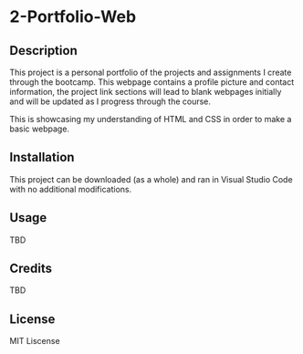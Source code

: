 # 2-Portfolio-Web

## Description

This project is a personal portfolio of the projects and assignments I create through the bootcamp. This webpage contains a profile picture and contact information, the project link sections will lead to blank webpages initially and will be updated as I progress through the course.

This is showcasing my understanding of HTML and CSS in order to make a basic webpage.
## Installation

This project can be downloaded (as a whole) and ran in Visual Studio Code with no additional modifications.

## Usage

TBD

## Credits

TBD

## License

MIT Liscense